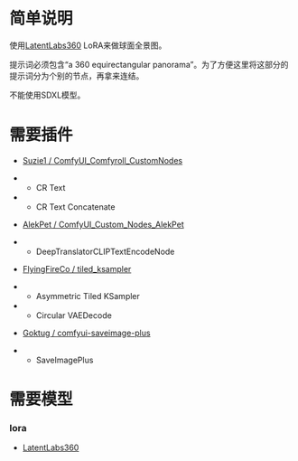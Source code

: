 # 简单说明

使用[LatentLabs360](https://civitai.com/models/10753/latentlabs360) LoRA来做球面全景图。

提示词必须包含“a 360 equirectangular panorama”。为了方便这里将这部分的提示词分为个别的节点，再拿来连结。

不能使用SDXL模型。

# 需要插件

- [Suzie1 / ComfyUI_Comfyroll_CustomNodes](https://github.com/Suzie1/ComfyUI_Comfyroll_CustomNodes)
- - CR Text
- - CR Text Concatenate

- [AlekPet / ComfyUI_Custom_Nodes_AlekPet](https://github.com/AlekPet/ComfyUI_Custom_Nodes_AlekPet)
- - DeepTranslatorCLIPTextEncodeNode

- [FlyingFireCo / tiled_ksampler](https://github.com/FlyingFireCo/tiled_ksampler)
- - Asymmetric Tiled KSampler
- - Circular VAEDecode

- [Goktug / comfyui-saveimage-plus](https://github.com/Goktug/comfyui-saveimage-plus)
- - SaveImagePlus

# 需要模型

### lora
- [LatentLabs360](https://civitai.com/models/10753/latentlabs360)